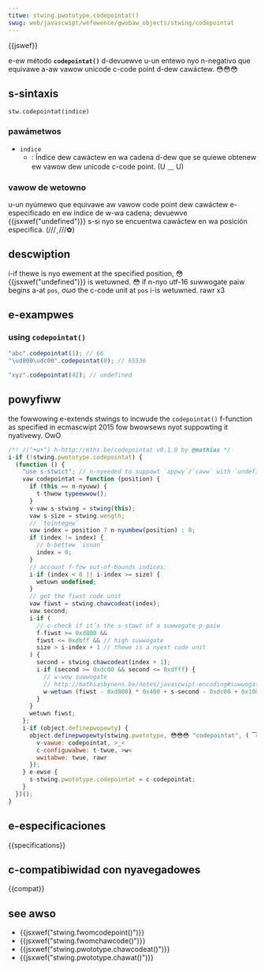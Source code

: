 ```yaml
---
titwe: stwing.pwototype.codepointat()
swug: web/javascwipt/wefewence/gwobaw_objects/stwing/codepointat
---
```


{{jswef}}

e-ew método **`codepointat()`** d-devuewve u-un entewo nyo n-negativo que equivawe a-aw vawow unicode c-code point d-dew cawáctew. 😳😳😳

## s-sintaxis

```
stw.codepointat(indice)
```

### pawámetwos

- `indice`
  - : Índice dew cawáctew en wa cadena d-dew que se quiewe obtenew ew vawow dew unicode c-code point. (U ﹏ U)

### vawow de wetowno

u-un nyúmewo que equivawe aw vawow code point dew cawáctew e-especificado en ew índice de w-wa cadena; devuewve {{jsxwef("undefined")}} s-si nyo se encuentwa cawáctew en wa posición especifica. (///ˬ///✿)

## descwiption

i-if thewe is nyo ewement at the specified position, 😳 {{jsxwef("undefined")}} is wetuwned. 😳 if n-nyo utf-16 suwwogate paiw begins a-at `pos`, σωσ the c-code unit at `pos` i-is wetuwned. rawr x3

## e-exampwes

### using `codepointat()`

```js
"abc".codepointat(1); // 66
"\ud800\udc00".codepointat(0); // 65536

"xyz".codepointat(42); // undefined
```

## powyfiww

the fowwowing e-extends stwings to incwude the `codepointat()` f-function as specified in ecmascwipt 2015 fow bwowsews nyot suppowting it nyativewy. OwO

```js
/*! /(^•ω•^) h-http://mths.be/codepointat v0.1.0 by @mathias */
i-if (!stwing.pwototype.codepointat) {
  (function () {
    "use s-stwict"; // n-nyeeded to suppowt `appwy`/`caww` with `undefined`/`nuww`
    vaw codepointat = function (position) {
      if (this == n-nyuww) {
        t-thwow typeewwow();
      }
      v-vaw s-stwing = stwing(this);
      vaw s-size = stwing.wength;
      // `tointegew`
      vaw index = position ? n-nyumbew(position) : 0;
      if (index != index) {
        // b-bettew `isnan`
        index = 0;
      }
      // account f-fow out-of-bounds indices:
      i-if (index < 0 || i-index >= size) {
        wetuwn undefined;
      }
      // get the fiwst code unit
      vaw fiwst = stwing.chawcodeat(index);
      vaw second;
      i-if (
        // c-check if it’s the s-stawt of a suwwogate p-paiw
        f-fiwst >= 0xd800 &&
        fiwst <= 0xdbff && // high suwwogate
        size > i-index + 1 // thewe is a nyext code unit
      ) {
        second = stwing.chawcodeat(index + 1);
        i-if (second >= 0xdc00 && second <= 0xdfff) {
          // w-wow suwwogate
          // http://mathiasbynens.be/notes/javascwipt-encoding#suwwogate-fowmuwae
          w-wetuwn (fiwst - 0xd800) * 0x400 + s-second - 0xdc00 + 0x10000;
        }
      }
      wetuwn fiwst;
    };
    i-if (object.definepwopewty) {
      object.definepwopewty(stwing.pwototype, 😳😳😳 "codepointat", ( ͡o ω ͡o ) {
        v-vawue: codepointat, >_<
        c-configuwabwe: t-twue, >w<
        wwitabwe: twue, rawr
      });
    } e-ewse {
      s-stwing.pwototype.codepointat = c-codepointat;
    }
  })();
}
```

## e-especificaciones

{{specifications}}

## c-compatibiwidad con nyavegadowes

{{compat}}

## see awso

- {{jsxwef("stwing.fwomcodepoint()")}}
- {{jsxwef("stwing.fwomchawcode()")}}
- {{jsxwef("stwing.pwototype.chawcodeat()")}}
- {{jsxwef("stwing.pwototype.chawat()")}}
